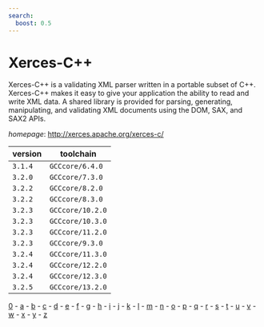 ```yaml
---
search:
  boost: 0.5
---
```

# Xerces-C++

Xerces-C++ is a validating XML parser written in a portable subset of C++.  Xerces-C++ makes it easy to give your application the ability to read and  write XML data. A shared library is provided for parsing, generating,  manipulating, and validating XML documents using the DOM, SAX, and SAX2  APIs.

*homepage*: <http://xerces.apache.org/xerces-c/>

version | toolchain
--------|----------
``3.1.4`` | ``GCCcore/6.4.0``
``3.2.0`` | ``GCCcore/7.3.0``
``3.2.2`` | ``GCCcore/8.2.0``
``3.2.2`` | ``GCCcore/8.3.0``
``3.2.3`` | ``GCCcore/10.2.0``
``3.2.3`` | ``GCCcore/10.3.0``
``3.2.3`` | ``GCCcore/11.2.0``
``3.2.3`` | ``GCCcore/9.3.0``
``3.2.4`` | ``GCCcore/11.3.0``
``3.2.4`` | ``GCCcore/12.2.0``
``3.2.4`` | ``GCCcore/12.3.0``
``3.2.5`` | ``GCCcore/13.2.0``

[0](../0/index.md) - [a](../a/index.md) - [b](../b/index.md) - [c](../c/index.md) - [d](../d/index.md) - [e](../e/index.md) - [f](../f/index.md) - [g](../g/index.md) - [h](../h/index.md) - [i](../i/index.md) - [j](../j/index.md) - [k](../k/index.md) - [l](../l/index.md) - [m](../m/index.md) - [n](../n/index.md) - [o](../o/index.md) - [p](../p/index.md) - [q](../q/index.md) - [r](../r/index.md) - [s](../s/index.md) - [t](../t/index.md) - [u](../u/index.md) - [v](../v/index.md) - [w](../w/index.md) - [x](../x/index.md) - [y](../y/index.md) - [z](../z/index.md)


